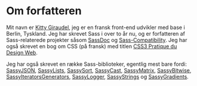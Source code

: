 
# Om forfatteren

Mit navn er [Kitty Giraudel](https://kittygiraudel.com), jeg er en fransk front-end udvikler med base i Berlin, Tyskland. Jeg har skrevet Sass i over to år nu, og er forfatteren af Sass-relaterede projekter såsom [SassDoc](http://sassdoc.com) og [Sass-Compatibility](https://hugogiraudel.github.io/sass-compatibility/). Jeg har også skrevet en bog om CSS (på fransk) med titlen [CSS3 Pratique du Design Web](https://www.amazon.fr/dp/2212140231).

Jeg har også skrevet en række Sass-biblioteker, egentlig mest bare fordi: [SassyJSON](https://github.com/KittyGiraudel/SassyJSON), [SassyLists](https://at-import.github.io/SassyLists/), [SassySort](https://github.com/KittyGiraudel/SassySort), [SassyCast](https://github.com/KittyGiraudel/SassyCast), [SassyMatrix](https://github.com/KittyGiraudel/SassyMatrix), [SassyBitwise](https://github.com/KittyGiraudel/SassyBitwise), [SassyIteratorsGenerators](https://github.com/KittyGiraudel/SassyIteratorsGenerators), [SassyLogger](https://github.com/KittyGiraudel/SassyLogger), [SassyStrings](https://github.com/KittyGiraudel/SassyStrings) og [SassyGradients](https://github.com/KittyGiraudel/SassyGradients).
